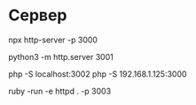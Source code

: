 # Сервер
npx http-server -p 3000

python3 -m http.server 3001

php -S localhost:3002
php -S 192.168.1.125:3000

ruby -run -e httpd . -p 3003
